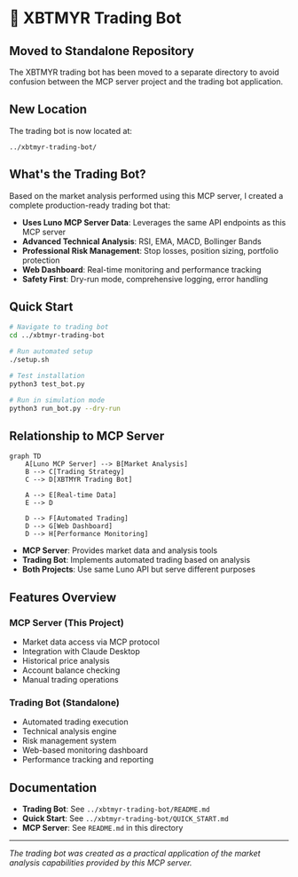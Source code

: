 # 🚀 XBTMYR Trading Bot

## Moved to Standalone Repository

The XBTMYR trading bot has been moved to a separate directory to avoid confusion between the MCP server project and the trading bot application.

## New Location

The trading bot is now located at:
```
../xbtmyr-trading-bot/
```

## What's the Trading Bot?

Based on the market analysis performed using this MCP server, I created a complete production-ready trading bot that:

- **Uses Luno MCP Server Data**: Leverages the same API endpoints as this MCP server
- **Advanced Technical Analysis**: RSI, EMA, MACD, Bollinger Bands
- **Professional Risk Management**: Stop losses, position sizing, portfolio protection
- **Web Dashboard**: Real-time monitoring and performance tracking
- **Safety First**: Dry-run mode, comprehensive logging, error handling

## Quick Start

```bash
# Navigate to trading bot
cd ../xbtmyr-trading-bot

# Run automated setup
./setup.sh

# Test installation
python3 test_bot.py

# Run in simulation mode
python3 run_bot.py --dry-run
```

## Relationship to MCP Server

```mermaid
graph TD
    A[Luno MCP Server] --> B[Market Analysis]
    B --> C[Trading Strategy]
    C --> D[XBTMYR Trading Bot]
    
    A --> E[Real-time Data]
    E --> D
    
    D --> F[Automated Trading]
    D --> G[Web Dashboard]
    D --> H[Performance Monitoring]
```

- **MCP Server**: Provides market data and analysis tools
- **Trading Bot**: Implements automated trading based on analysis
- **Both Projects**: Use same Luno API but serve different purposes

## Features Overview

### MCP Server (This Project)
- Market data access via MCP protocol
- Integration with Claude Desktop
- Historical price analysis
- Account balance checking
- Manual trading operations

### Trading Bot (Standalone)
- Automated trading execution
- Technical analysis engine
- Risk management system
- Web-based monitoring dashboard
- Performance tracking and reporting

## Documentation

- **Trading Bot**: See `../xbtmyr-trading-bot/README.md`
- **Quick Start**: See `../xbtmyr-trading-bot/QUICK_START.md`
- **MCP Server**: See `README.md` in this directory

---

*The trading bot was created as a practical application of the market analysis capabilities provided by this MCP server.*